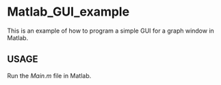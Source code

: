 # Matlab_GUI_example

This is an example of how to program a simple GUI for a graph window in Matlab.

## USAGE

Run the *Main.m* file in Matlab.